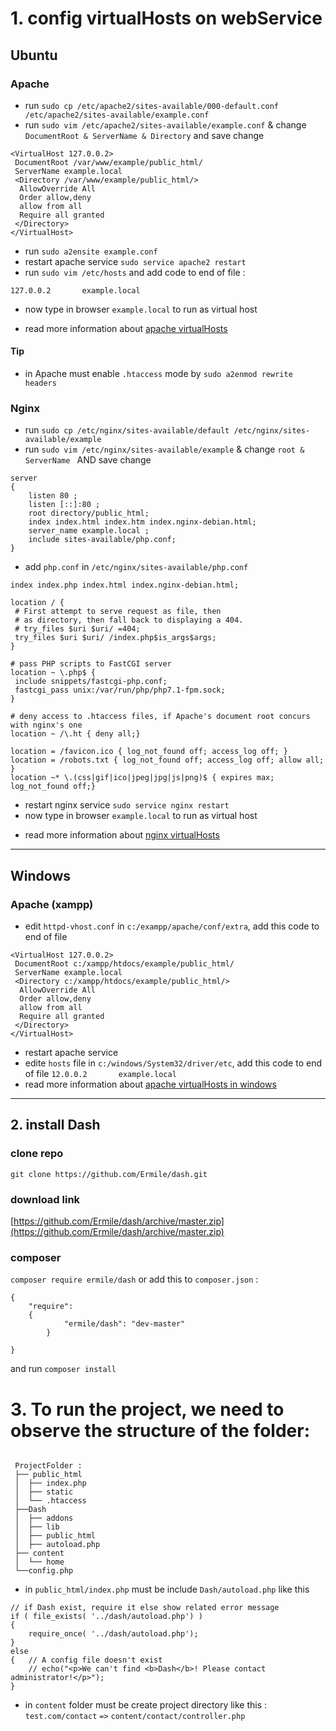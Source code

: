 
# 1. config virtualHosts on webService
## Ubuntu
### Apache
- run `sudo cp /etc/apache2/sites-available/000-default.conf /etc/apache2/sites-available/example.conf`
- run `sudo vim /etc/apache2/sites-available/example.conf` & change `DocumentRoot & ServerName & Directory` and save change
```
<VirtualHost 127.0.0.2>
 DocumentRoot /var/www/example/public_html/
 ServerName example.local
 <Directory /var/www/example/public_html/>
  AllowOverride All
  Order allow,deny
  allow from all
  Require all granted
 </Directory>
</VirtualHost>
```
- run `sudo a2ensite example.conf`
- restart apache service `sudo service apache2 restart`
- run `sudo vim /etc/hosts` and add code to end of file :

``` 127.0.0.2       example.local ```
- now type in browser `example.local` to run as virtual host
+ read more information about [apache virtualHosts](https://www.digitalocean.com/community/tutorials/how-to-set-up-apache-virtual-hosts-on-ubuntu-14-04-lts "Title")

#### Tip
- in Apache must enable `.htaccess` mode by `sudo a2enmod rewrite headers`

### Nginx
- run `sudo cp /etc/nginx/sites-available/default /etc/nginx/sites-available/example`
- run `sudo vim /etc/nginx/sites-available/example` & change `root & ServerName ` AND save change
```
server
{
    listen 80 ;
    listen [::]:80 ;
    root directory/public_html;
    index index.html index.htm index.nginx-debian.html;
    server_name example.local ;
    include sites-available/php.conf;
}
```

- add `php.conf` in `/etc/nginx/sites-available/php.conf`
```
index index.php index.html index.nginx-debian.html;

location / {
 # First attempt to serve request as file, then
 # as directory, then fall back to displaying a 404.
 # try_files $uri $uri/ =404;
 try_files $uri $uri/ /index.php$is_args$args;
}

# pass PHP scripts to FastCGI server
location ~ \.php$ {
 include snippets/fastcgi-php.conf;
 fastcgi_pass unix:/var/run/php/php7.1-fpm.sock;
}

# deny access to .htaccess files, if Apache's document root concurs with nginx's one
location ~ /\.ht { deny all;}

location = /favicon.ico { log_not_found off; access_log off; }
location = /robots.txt { log_not_found off; access_log off; allow all; }
location ~* \.(css|gif|ico|jpeg|jpg|js|png)$ { expires max; log_not_found off;}

```
- restart nginx service `sudo service nginx restart`
- now type in browser `example.local` to run as virtual host
+ read more information about [nginx virtualHosts](https://www.digitalocean.com/community/tutorials/how-to-set-up-nginx-virtual-hosts-server-blocks-on-ubuntu-12-04-lts--3 "Title")
---

## Windows
### Apache (xampp)
- edit `httpd-vhost.conf` in `c:/exampp/apache/conf/extra`, add this code to end of file
```
<VirtualHost 127.0.0.2>
 DocumentRoot c:/xampp/htdocs/example/public_html/
 ServerName example.local
 <Directory c:/xampp/htdocs/example/public_html/>
  AllowOverride All
  Order allow,deny
  allow from all
  Require all granted
 </Directory>
</VirtualHost>
```
- restart apache service
- edite `hosts` file in `c:/windows/System32/driver/etc`, add this code to end of file
 ``` 12.0.0.2       example.local ```
 - read more information about [apache virtualHosts in windows](https://delanomaloney.com/2013/07/10/how-to-set-up-virtual-hosts-using-xampp/)
---

## 2. install Dash
### clone repo
``` git clone https://github.com/Ermile/dash.git ```

### download link
[https://github.com/Ermile/dash/archive/master.zip](https://github.com/Ermile/dash/archive/master.zip)

### composer
`composer require ermile/dash`
or add this to `composer.json` :
```
{
	"require":
	{
            "ermile/dash": "dev-master"
        }

}
```
and run `composer install`

# 3. To run the project, we need to observe the structure of the folder:
```

 ProjectFolder :
 ├── public_html
 │  ├── index.php
 │  ├── static
 │  └── .htaccess
 ├──Dash
 │  ├── addons
 │  ├── lib
 │  ├── public_html
 │  ├── autoload.php
 ├── content
 │  └── home
 └──config.php
```

- in `public_html/index.php` must be include `Dash/autoload.php` like this
```
// if Dash exist, require it else show related error message
if ( file_exists( '../dash/autoload.php') )
{
	require_once( '../dash/autoload.php');
}
else
{   // A config file doesn't exist
	// echo("<p>We can't find <b>Dash</b>! Please contact administrator!</p>");
}
```
- in `content` folder must be create project directory like this :
` test.com/contact ` `=>` ` content/contact/controller.php `
